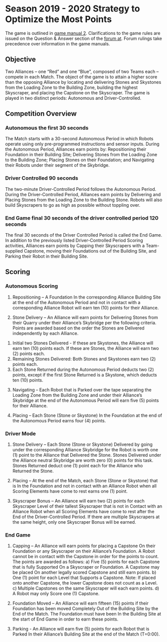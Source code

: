 # Season 2019 - 2020 Strategy to Optimize the Most Points

The game is outlined in [game manual 2](https://www.firstinspires.org/sites/default/files/uploads/resource_library/ftc/game-manual-part-2.pdf).
Clarifications to the game rules are issued on the Question & Answer section
of the [forum at](ftcforum.usfirst.org). Forum rulings take precedence over
information in the game manuals.

## Objective

Two Alliances – one “Red” and one “Blue”, composed of two Teams each – compete
in each Match. The object of the game is to attain a higher score than the
opposing Alliance by locating and delivering Stones and Skystones from the
Loading Zone to the Building Zone, building the highest Skyscraper, and
placing the Capstone on the Skyscraper. The game is played in two distinct
periods: Autonomous and Driver-Controlled.

## Competition Overview

### Autonomous the first 30 seconds

The Match starts with a 30-second Autonomous Period in which Robots operate
using only pre-programmed instructions and sensor inputs. During the
Autonomous Period, Alliances earn points by: Repositioning their Foundation
in their Building Site; Delivering Stones from the Loading Zone to the
Building Zone; Placing Stones on their Foundation; and Navigating their
Robots under their segment of the Skybridge.

### Driver Controlled 90 seconds

The two-minute Driver-Controlled Period follows the Autonomous Period. During
the Driver-Controlled Period, Alliances earn points by Delivering and Placing
Stones from the Loading Zone to the Building Stone. Robots will also build
Skyscrapers to go as high as possible without toppling over.

### End Game final 30 seconds of the driver controlled period 120 seconds

The final 30 seconds of the Driver Controlled Period is called the End Game.
In addition to the previously listed Driver-Controlled Period Scoring
activities, Alliances earn points by Capping their Skyscrapers with a
Team-supplied Capstone, moving their Foundations out of the Building Site,
and Parking their Robot in their Building Site.

## Scoring

### Autonomous Scoring

1) Repositioning – A Foundation In the corresponding Alliance Building
Site at the end of the Autonomous Period and not in contact with a
corresponding Alliance Robot will earn ten (10) points for their Alliance.

2) Stone Delivery – An Alliance will earn points for Delivering Stones from
their Quarry under their Alliance’s Skybridge per the following criteria.
Points are awarded based on the order the Stones are Delivered independently
by each Alliance.
1. Initial two Stones Delivered - If these are Skystones, the Alliance will
earn ten (10) points each.
If these are Stones, the Alliance will earn two (2) points each.
1. Remaining Stones Delivered: Both Stones and Skystones earn two (2) points each.
1. Each Stone Returned during the Autonomous Period deducts two (2) points, except if the first
Stone Returned is a Skystone, which deducts ten (10) points.


3) Navigating – Each Robot that is Parked over the tape separating the
Loading Zone from the Building Zone and under their Alliance’s Skybridge at
the end of the Autonomous Period will earn five (5) points for their Alliance.

4) Placing – Each Stone (Stone or Skystone) In the Foundation at the end of
the Autonomous Period earns four (4) points.

### Driver Mode

1) Stone Delivery – Each Stone (Stone or Skystone) Delivered by going under
the corresponding Alliance Skybridge for the Robot is worth one (1) point to
the Alliance that Delivered the Stone. Stones Delivered under the Alliance
neutral Skybridge are worth zero (0) points for this task. Stones Returned
deduct one (1) point each for the Alliance who Returned the Stone.

2) Placing – At the end of the Match, each Stone (Stone or Skystone) that
is In the Foundation and not in contact with an Alliance Robot when all
Scoring Elements have come to rest earns one (1) point.

3) Skyscraper Bonus – An Alliance will earn two (2) points for each
Skyscraper Level of their tallest Skyscraper that is not in Contact with
an Alliance Robot when all Scoring Elements have come to rest after the End
of the Driver-Controlled Period. If there are multiple Skyscrapers at the
same height, only one Skyscraper Bonus will be earned.

### End Game

1) Capping – An Alliance will earn points for placing a Capstone On their
Foundation or any Skyscraper on their Alliance’s Foundation. A Robot cannot
be in contact with the Capstone in order for the points to count. The points
are awarded as follows:
a) Five (5) points for each Capstone that is fully Supported On a Skyscraper
or Foundation. A Capstone may be placed On another legally scored Capstone
and still earn points.
b) One (1) point for each Level that Supports a Capstone. Note: If placed
onto another Capstone, the lower Capstone does not count as a Level.
c) Multiple Capstones on the same Skyscraper will each earn points.
d) A Robot may only Score one (1) Capstone.

2) Foundation Moved – An Alliance will earn fifteen (15) points if their
Foundation has been moved Completely Out of the Building Site by the End of
the Match. The Foundation must have been In the Building Site at the start
of End Game in order to earn these points.

3) Parking - An Alliance will earn five (5) points for each Robot that is
Parked In their Alliance’s Building Site at the end of the Match (T=0:00).
